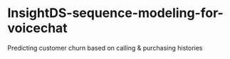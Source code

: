 # InsightDS-sequence-modeling-for-voicechat
Predicting customer churn based on calling &amp; purchasing histories
